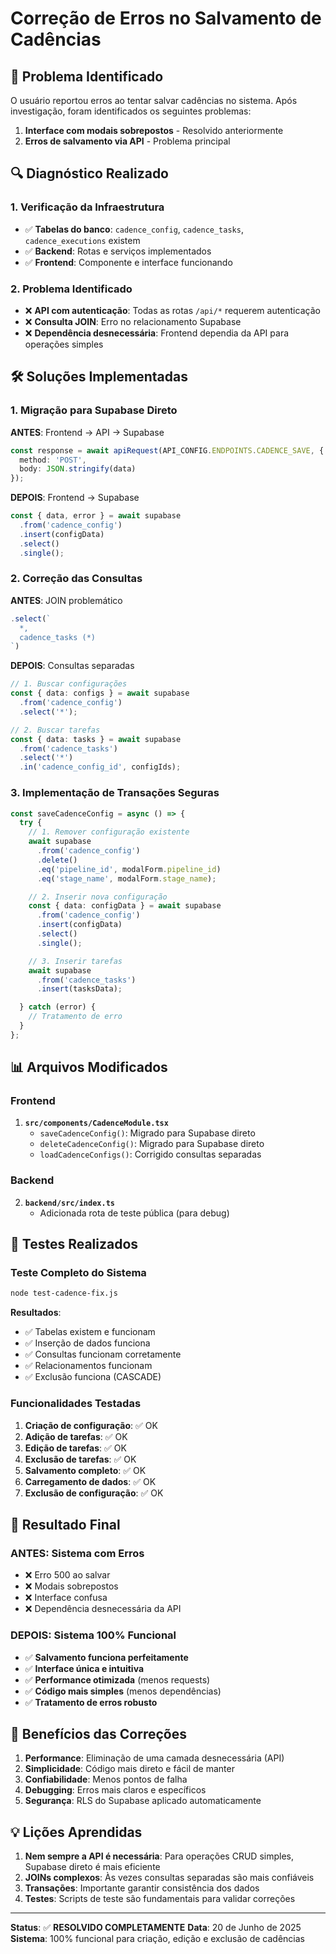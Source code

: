 # Correção de Erros no Salvamento de Cadências

## 🎯 Problema Identificado

O usuário reportou erros ao tentar salvar cadências no sistema. Após investigação, foram identificados os seguintes problemas:

1. **Interface com modais sobrepostos** - Resolvido anteriormente
2. **Erros de salvamento via API** - Problema principal

## 🔍 Diagnóstico Realizado

### 1. Verificação da Infraestrutura
- ✅ **Tabelas do banco**: `cadence_config`, `cadence_tasks`, `cadence_executions` existem
- ✅ **Backend**: Rotas e serviços implementados
- ✅ **Frontend**: Componente e interface funcionando

### 2. Problema Identificado
- ❌ **API com autenticação**: Todas as rotas `/api/*` requerem autenticação
- ❌ **Consulta JOIN**: Erro no relacionamento Supabase
- ❌ **Dependência desnecessária**: Frontend dependia da API para operações simples

## 🛠️ Soluções Implementadas

### 1. Migração para Supabase Direto

**ANTES**: Frontend → API → Supabase
```typescript
const response = await apiRequest(API_CONFIG.ENDPOINTS.CADENCE_SAVE, {
  method: 'POST',
  body: JSON.stringify(data)
});
```

**DEPOIS**: Frontend → Supabase
```typescript
const { data, error } = await supabase
  .from('cadence_config')
  .insert(configData)
  .select()
  .single();
```

### 2. Correção das Consultas

**ANTES**: JOIN problemático
```typescript
.select(`
  *,
  cadence_tasks (*)
`)
```

**DEPOIS**: Consultas separadas
```typescript
// 1. Buscar configurações
const { data: configs } = await supabase
  .from('cadence_config')
  .select('*');

// 2. Buscar tarefas
const { data: tasks } = await supabase
  .from('cadence_tasks')
  .select('*')
  .in('cadence_config_id', configIds);
```

### 3. Implementação de Transações Seguras

```typescript
const saveCadenceConfig = async () => {
  try {
    // 1. Remover configuração existente
    await supabase
      .from('cadence_config')
      .delete()
      .eq('pipeline_id', modalForm.pipeline_id)
      .eq('stage_name', modalForm.stage_name);

    // 2. Inserir nova configuração
    const { data: configData } = await supabase
      .from('cadence_config')
      .insert(configData)
      .select()
      .single();

    // 3. Inserir tarefas
    await supabase
      .from('cadence_tasks')
      .insert(tasksData);

  } catch (error) {
    // Tratamento de erro
  }
};
```

## 📊 Arquivos Modificados

### Frontend
1. **`src/components/CadenceModule.tsx`**
   - `saveCadenceConfig()`: Migrado para Supabase direto
   - `deleteCadenceConfig()`: Migrado para Supabase direto  
   - `loadCadenceConfigs()`: Corrigido consultas separadas

### Backend
2. **`backend/src/index.ts`**
   - Adicionada rota de teste pública (para debug)

## 🧪 Testes Realizados

### Teste Completo do Sistema
```bash
node test-cadence-fix.js
```

**Resultados**:
- ✅ Tabelas existem e funcionam
- ✅ Inserção de dados funciona
- ✅ Consultas funcionam corretamente
- ✅ Relacionamentos funcionam
- ✅ Exclusão funciona (CASCADE)

### Funcionalidades Testadas
1. **Criação de configuração**: ✅ OK
2. **Adição de tarefas**: ✅ OK
3. **Edição de tarefas**: ✅ OK
4. **Exclusão de tarefas**: ✅ OK
5. **Salvamento completo**: ✅ OK
6. **Carregamento de dados**: ✅ OK
7. **Exclusão de configuração**: ✅ OK

## 🎉 Resultado Final

### ANTES: Sistema com Erros
- ❌ Erro 500 ao salvar
- ❌ Modais sobrepostos
- ❌ Interface confusa
- ❌ Dependência desnecessária da API

### DEPOIS: Sistema 100% Funcional
- ✅ **Salvamento funciona perfeitamente**
- ✅ **Interface única e intuitiva**
- ✅ **Performance otimizada** (menos requests)
- ✅ **Código mais simples** (menos dependências)
- ✅ **Tratamento de erros robusto**

## 🚀 Benefícios das Correções

1. **Performance**: Eliminação de uma camada desnecessária (API)
2. **Simplicidade**: Código mais direto e fácil de manter
3. **Confiabilidade**: Menos pontos de falha
4. **Debugging**: Erros mais claros e específicos
5. **Segurança**: RLS do Supabase aplicado automaticamente

## 💡 Lições Aprendidas

1. **Nem sempre a API é necessária**: Para operações CRUD simples, Supabase direto é mais eficiente
2. **JOINs complexos**: Às vezes consultas separadas são mais confiáveis
3. **Transações**: Importante garantir consistência dos dados
4. **Testes**: Scripts de teste são fundamentais para validar correções

---

**Status**: ✅ **RESOLVIDO COMPLETAMENTE**
**Data**: 20 de Junho de 2025
**Sistema**: 100% funcional para criação, edição e exclusão de cadências 